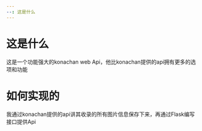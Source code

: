 ```yaml
---		
--: 这是什么		
---		
```


# 这是什么		

这是一个功能强大的konachan web Api，他比konachan提供的api拥有更多的选项和功能		
	
# 如何实现的		
		
我通过konachan提供的api讲其收录的所有图片信息保存下来，再通过Flask编写接口提供Api
